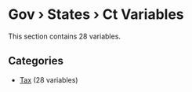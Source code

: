 # Gov › States › Ct Variables

This section contains 28 variables.

## Categories

- [Tax](tax/index.md) (28 variables)
